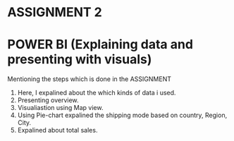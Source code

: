 # ASSIGNMENT 2

# POWER BI (Explaining data and presenting with visuals)
Mentioning the steps which is done in the ASSIGNMENT

1. Here, I expalined about the which kinds of data i used.
2. Presenting overview.
3. Visualiastion using Map view.
4. Using Pie-chart expalined the shipping mode based on country, Region, City.
5. Expalined about total sales.
   
